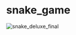 # snake_game
![snake_deluxe_final](https://github.com/user-attachments/assets/70cea354-f7da-4ede-96ab-81862909d544)
